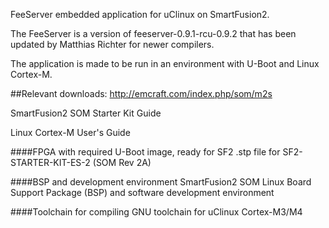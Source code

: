 FeeServer embedded application for uClinux on SmartFusion2.

The FeeServer is a version of feeserver-0.9.1-rcu-0.9.2 that has been updated by Matthias Richter for newer compilers.

The application is made to be run in an environment with U-Boot and Linux Cortex-M.

##Relevant downloads:
http://emcraft.com/index.php/som/m2s

SmartFusion2 SOM Starter Kit Guide

Linux Cortex-M User's Guide

####FPGA with required U-Boot image, ready for SF2
.stp file for SF2-STARTER-KIT-ES-2 (SOM Rev 2A)

####BSP and development environment
SmartFusion2 SOM Linux Board Support Package (BSP) and software development environment

####Toolchain for compiling
GNU toolchain for uClinux Cortex-M3/M4
